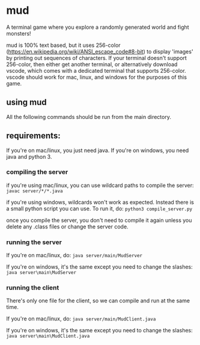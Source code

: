 # mud
A terminal game where you explore a randomly generated world and fight monsters!

mud is 100% text based, but it uses 256-color (https://en.wikipedia.org/wiki/ANSI_escape_code#8-bit) to display 'images' by printing out sequences of characters.
If your terminal doesn't support 256-color, then either get another terminal, or alternatively download vscode, which comes with a dedicated terminal that supports 256-color. vscode should work for mac, linux, and windows for the purposes of this game.

## using mud
All the following commands should be run from the main directory.

## requirements:
If you're on mac/linux, you just need java. If you're on windows, you need java and python 3.

### compiling the server

if you're using mac/linux, you can use wildcard paths to compile the server:
```javac server/*/*.java```

if you're using windows, wildcards won't work as expected. Instead there is a small python script you can use. To run it, do:
```python3 compile_server.py```

once you compile the server, you don't need to compile it again unless you delete any .class files or change the server code.
### running the server
If you're on mac/linux, do:
```java server/main/MudServer```

If you're on windows, it's the same except you need to change the slashes:
```java server\main\MudServer```

### running the client
There's only one file for the client, so we can compile and run at the same time.

If you're on mac/linux, do:
```java server/main/MudClient.java```

If you're on windows, it's the same except you need to change the slashes:
```java server\main\MudClient.java```
